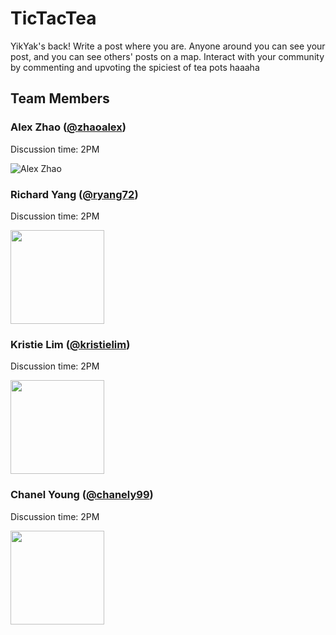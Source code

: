 # TicTacTea

YikYak's back! Write a post where you are. Anyone around you can see your post, and you can see others' posts on a map. Interact with your community by commenting and upvoting the spiciest of tea pots haaaha

## Team Members

### Alex Zhao ([@zhaoalex](https://github.com/zhaoalex))

Discussion time: 2PM

![Alex Zhao](https://avatars2.githubusercontent.com/u/10901793?s=150&v=4)

### Richard Yang ([@ryang72](https://github.com/ryang72))

Discussion time: 2PM

<img height="150px" src="https://media.licdn.com/dms/image/C4E03AQGElu_0OyAiDw/profile-displayphoto-shrink_200_200/0?e=1576108800&v=beta&t=_LE6tVRbn12FC5DMZVo_lnngmDa9JzTymLKnS4dYK3Q"/>

### Kristie Lim ([@kristielim](https://github.com/kristielim))

Discussion time: 2PM

<img height="150px" src="https://media.licdn.com/dms/image/C5603AQEuXp8KDc7_0w/profile-displayphoto-shrink_200_200/0?e=1576108800&v=beta&t=uvz0S8ocohkAhJFzMCvVg0fKS-G5x3RgXU9wvvsChXQ"/>

### Chanel Young ([@chanely99](https://github.com/chanely99))

Discussion time: 2PM

<img height="150px" src="https://github.com/chanely99/chanely99.github.io/blob/master/face.jpg"/>
